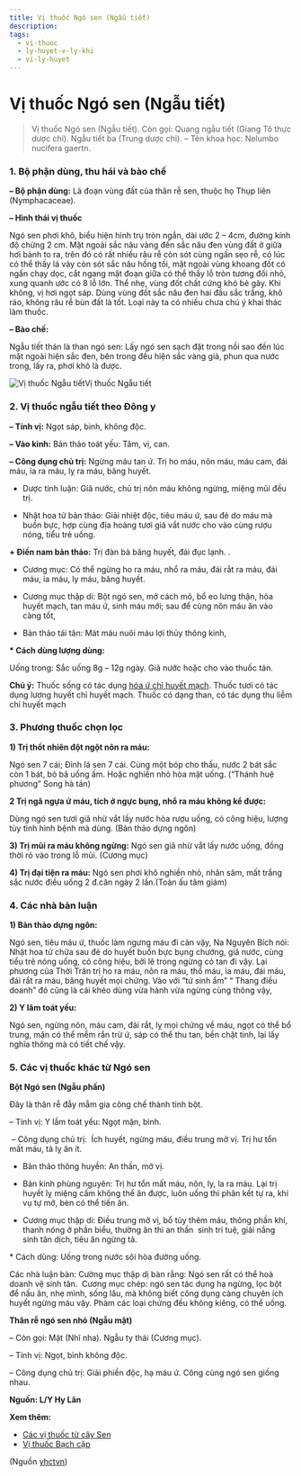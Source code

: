```yaml
---
title: Vị thuốc Ngó sen (Ngẫu tiết)
description: 
tags:
  - vi-thuoc
  - ly-huyet-v-ly-khi
  - vi-ly-huyet
---
```


# Vị thuốc Ngó sen (Ngẫu tiết) 

> Vị thuốc Ngó sen (Ngẫu tiết). Còn gọi: Quang ngẫu tiết (Giang Tô thực dược chí). Ngẫu tiết ba (Trung dược chi). – Tên khoa học: Nelumbo nucifera gaertn.

### 1. Bộ phận dùng, thu hái và bào chế

**– Bộ phận dùng:** Là đoạn vùng đất của thân rễ sen, thuộc họ Thụp liên (Nymphacaceae).

**– Hình thái vị thuốc**

Ngó sen phơi khô, biểu hiện hình trụ tròn ngắn, dài ước 2 – 4cm, đường kính độ chừng 2 cm. Mặt ngoài sắc nâu vàng đến sắc nâu đen vùng đất ở giữa hơi bành to ra, trên đó có rất nhiều râu rễ còn sót cùng ngấn sẹo rễ, có lúc có thể thấy lá vảy còn sót sắc nâu hồng tối, mặt ngoài vùng khoang đốt có ngấn chạy dọc, cắt ngang mặt đoạn giữa có thể thấy lỗ tròn tương đối nhỏ, xung quanh ước có 8 lỗ lớn. Thể nhẹ, vùng đốt chất cứng khó bẻ gãy. Khi không, vị hơi ngọt sáp. Dùng vùng đốt sắc nâu đen hai đầu sắc trắng, khô ráo, không râu rễ bùn đất là tốt. Loại này ta có nhiều chưa chú ý khai thác làm thuốc.

**– Bào chế:**

Ngẫu tiết thán là than ngó sen: Lấy ngó sen sạch đặt trong nồi sao đến lúc mặt ngoài hiện sắc đen, bên trong đều hiện sắc vàng già, phun qua nước trong, lấy ra, phơi khô là được.

![Vị thuốc Ngẫu tiết](/imgs/yhctvn/Vi-thuoc-Ngau-tiet.jpg)Vị thuốc Ngẫu tiết

### 2. Vị thuốc ngẫu tiết theo Đông y

**– Tính vị:** Ngọt sáp, bình, không độc. 

**– Vào kinh:** Bản thảo toát yếu: Tâm, vị, can. 

**– Công dụng chủ trị:** Ngừng máu tan ứ. Trị ho máu, nôn máu, máu cam, đái máu, ỉa ra máu, lỵ ra máu, băng huyết.

+ Dược tính luận: Giã nước, chủ trị nôn máu không ngừng, miệng mũi đều trị.

+ Nhật hoa tử bản thảo: Giải nhiệt độc, tiêu máu ứ, sau đẻ do máu mà buồn bực, hợp cùng địa hoàng tươi giã vắt nước cho vào cùng rượu nóng, tiểu trẻ uống. 

**+ Điền nam bản thảo:** Trị đàn bà băng huyết, đái đục lạnh. .

+ Cương mục: Có thể ngừng ho ra máu, nhổ ra máu, đái rắt ra máu, đái máu, ỉa máu, ly máu, băng huyết.

+ Cương mục thập di: Bột ngó sen, mở cách mô, bổ eo lưng thận, hòa huyết mạch, tan máu ứ, sinh máu mới; sau để cùng nôn máu ăn vào càng tốt,

+ Bản thảo tái tân: Mát máu nuôi máu lợi thủy thông kinh,

**\* Cách dùng lượng dùng:**

Uống trong: Sắc uống 8g – 12g ngày. Giã nước hoặc cho vào thuốc tán.

**Chú ý:** Thuốc sống có tác dụng [hóa ứ chỉ huyết mạch](/yhctvn/dai-cuong-cac-thuoc-ve-huyet/). Thuốc tươi có tác dụng lương huyết chỉ huyết mạch. Thuốc có dạng than, có tác dụng thu liễm chỉ huyết mạch

### 3. Phương thuốc chọn lọc

**1) Trị thốt nhiên đột ngột nôn ra máu:**

Ngó sen 7 cái; Đỉnh lá sen 7 cái. Cùng một bóp cho thấu, nước 2 bát sắc còn 1 bát, bỏ bã uống ấm. Hoặc nghiền nhỏ hòa mật uống. (“Thánh huệ phương” Song hà tán)

**2 Trị ngã ngựa ứ máu, tích ở ngực bụng, nhổ ra máu không kể được:**

Dùng ngó sen tươi giã nhừ vắt lấy nước hòa rượu uống, có công hiệu, lượng tùy tình hình bệnh mà dùng. (Bản thảo dựng ngôn) 

**3) Trị mũi ra máu không ngừng:** Ngó sen giã nhừ vắt lấy nước uống, đồng thời rỏ vào trong lỗ mũi. (Cương mục) 

**4) Trị đại tiện ra máu:** Ngó sen phơi khô nghiền nhỏ, nhân sâm, mất trắng sắc nước điều uống 2 đ.cân ngày 2 lần.(Toàn ấu tâm giám)

### 4. Các nhà bàn luận

**1) Bản thảo dựng ngôn:**

Ngó sen, tiêu máu ứ, thuốc làm ngưng máu đi càn vậy, Na Nguyên Bích nói: Nhật hoa tử chữa sau đẻ do huyết buồn bực bụng chướng, giã nước, cùng tiểu trẻ nóng uống, có công hiệu, bởi lẽ trong ngừng có tan đi vậy. Lại phương của Thời Trân trị ho ra máu, nôn ra máu, thổ máu, ỉa máu, đái máu, đái rắt ra máu, băng huyết mọi chứng. Vào với “tứ sinh ẩm” “ Thang điều doanh” đó cũng là cái khéo dùng vừa hành vừa ngừng cùng thông vậy,

**2) Y lâm toát yếu:**

Ngó sen, ngừng nôn, máu cam, đái rắt, lỵ mọi chứng về máu, ngọt có thể bổ trung, mặn có thể mềm rắn trừ ứ, sáp có thể thu tan, bền chặt tinh, lại lấy nghĩa thông mà có tiết chế vậy.

### 5. Các vị thuốc khác từ Ngó sen

**Bột Ngó sen (Ngẫu phấn)**

Đây là thân rễ đẫy mẫm gia công chế thành tinh bột.

– Tính vị: Y lầm toát yếu: Ngọt mặn, bình.

 – Công dụng chủ trị:  Ích huyết, ngừng máu, điều trung mở vị. Trị hư tổn mất máu, tả lỵ ăn ít. 

+ Bản thảo thông huyền: An thần, mở vị. 

+ Bản kinh phùng nguyên: Trị hư tổn mất máu, nôn, ly, la ra máu. Lại trị huyết lỵ miệng cấm không thể ăn được, luôn uống thì phân kết tự ra, khí vụ tự mở, bèn có thể tiến ăn.

+ Cương mục thập di: Điều trung mở vị, bổ tủy thêm máu, thông phần khí, thanh nóng ở phần biểu, thường ăn thì an thần  sinh trí tuệ, giải nắng sinh tân dịch, tiêu ăn ngừng tả.

\* Cách dùng: Uống trong nước sôi hòa đường uống.

Các nhà luận bàn: Cường mục thập dị bàn rằng: Ngó sen rất có thể hoà doanh vệ sinh tân.  Cương mục chép: ngó sen tác dụng hạ ngừng, lọc bột để nấu ăn, nhẹ mình, sống lâu, mà không biết công dụng càng chuyên ích huyết ngừng máu vậy. Phàm các loại chứng đều không kiêng, có thể uống.

**Thân rễ ngó sen nhỏ (Ngẫu mật)**

– Còn gọi: Mật (Nhĩ nha). Ngẫu ty thái (Cương mục).

– Tính vị: Ngọt, bình không độc. 

– Công dụng chủ trị: Giải phiền độc, hạ máu ứ. Công cùng ngó sen giống nhau.

**Nguồn: L/Y Hy Lãn**

**Xem thêm:**

* [Các vị thuốc từ cây Sen](/yhctvn/cac-vi-thuoc-tu-cay-sen/)
* [Vị thuốc Bạch cập](/yhctvn/vi-thuoc-bach-cap/)

(Nguồn <a href="https://yhctvn.com/vi-thuoc-ngo-sen-ngau-tiet/" target="_blank">yhctvn</a>)
